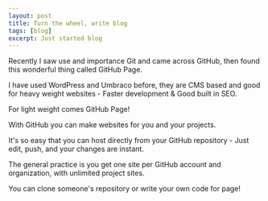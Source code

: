 ```yaml
---
layout: post
title: Turn the wheel, write blog
tags: [blog]
excerpt: Just started blog
---
```

Recently I saw use and importance Git and came across GitHub, then found this wonderful thing called GitHub Page.

I have used WordPress and Umbraco before, they are CMS based and good for heavy weight websites - Faster development & Good built in SEO.

For light weight comes GitHub Page!

With GitHub you can make websites for you and your projects.

It's so easy that you can host directly from your GitHub repository - Just edit, push, and your changes are instant.

The general practice is you get one site per GitHub account and organization, with unlimited project sites.

You can clone someone's repository or write your own code for page!
